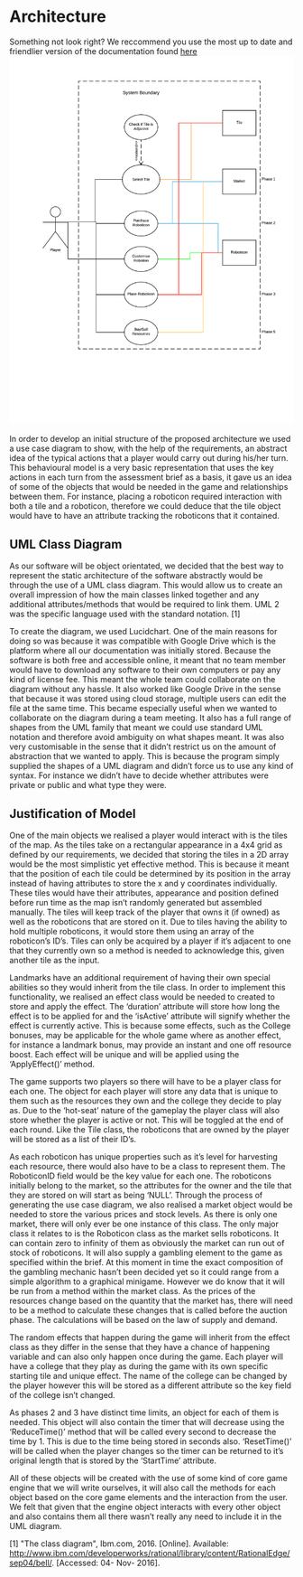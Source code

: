 # Architecture
Something not look right? We reccommend you use the most up to date and friendlier version of the documentation found [here](https://github.com/jm179796/SEPR/blob/Assessment1_Docs/Arch1.pdf "Architecture 1")
![image alt text](image_0.png)

In order to develop an initial structure of the proposed architecture we used a use case diagram to show, with the help of the requirements, an abstract idea of the typical actions that a player would carry out during his/her turn. This behavioural model is a very basic representation that uses the key actions in each turn from the assessment brief as a basis, it gave us an idea of some of the objects that would be needed in the game and relationships between them. For instance, placing a roboticon required interaction with both a tile and a roboticon, therefore we could deduce that the tile object would have to have an attribute tracking the roboticons that it contained.

## UML Class Diagram

As our software will be object orientated, we decided that the best way to represent the static architecture of the software abstractly would be through the use of a UML class diagram. This would allow us to create an overall impression of how the main classes linked together and any additional attributes/methods that would be required to link them. UML 2 was the specific language used with the standard notation. [1]

To create the diagram, we used Lucidchart. One of the main reasons for doing so was because it was compatible with Google Drive which is the platform where all our documentation was initially stored. Because the software is both free and accessible online, it meant that no team member would have to download any software to their own computers or pay any kind of license fee. This meant the whole team could collaborate on the diagram without any hassle. It also worked like Google Drive in the sense that because it was stored using cloud storage, multiple users can edit the file at the same time. This became especially useful when we wanted to collaborate on the diagram during a team meeting. It also has a full range of shapes from the UML family that meant we could use standard UML notation and therefore avoid ambiguity on what shapes meant. It was also very customisable in the sense that it didn’t restrict us on the amount of abstraction that we wanted to apply. This is because the program simply supplied the shapes of a UML diagram and didn’t force us to use any kind of syntax. For instance we didn’t have to decide whether attributes were private or public and what type they were.       

## Justification of Model

One of the main objects we realised a player would interact with is the tiles of the map. As the tiles take on a rectangular appearance in a 4x4 grid as defined by our requirements, we decided that storing the tiles in a 2D array would be the most simplistic yet effective method. This is because it meant that the position of each tile could be determined by its position in the array instead of having attributes to store the x and y coordinates individually. These tiles would have their attributes, appearance and position defined before run time as the map isn’t randomly generated but assembled manually. The tiles will keep track of the player that owns it (if owned) as well as the roboticons that are stored on it. Due to tiles having the ability to hold multiple roboticons, it would store them using an array of the roboticon’s ID’s. Tiles can only be acquired by a player if it’s adjacent to one that they currently own so a method is needed to acknowledge this, given another tile as the input. 

Landmarks have an additional requirement of having their own special abilities so they would inherit from the tile class. In order to implement this functionality, we realised an effect class would be needed to created to store and apply the effect. The ‘duration’ attribute will store how long the effect is to be applied for and the ‘isActive’ attribute will signify whether the effect is currently active. This is because some effects, such as the College bonuses, may be applicable for the whole game where as another effect, for instance a landmark bonus, may provide an instant and one off resource boost. Each effect will be unique and will be applied using the ‘ApplyEffect()’ method. 

The game supports two players so there will have to be a player class for each one. The object for each player will store any data that is unique to them such as the resources they own and the college they decide to play as. Due to the ‘hot-seat’ nature of the gameplay the player class will also store whether the player is active or not. This will be toggled at the end of each round. Like the Tile class, the roboticons that are owned by the player will be stored as a list of their ID’s.

As each roboticon has unique properties such as it’s level for harvesting each resource, there would also have to be a class to represent them. The RoboticonID field would be the key value for each one. The roboticons initially belong to the market, so the attributes for the owner and the tile that they are stored on will start as being ‘NULL’. Through the process of generating the use case diagram, we also realised a market object would be needed to store the various prices and stock levels. As there is only one market, there will only ever be one instance of this class. The only major class it relates to is the Roboticon class as the market sells roboticons. It can contain zero to infinity of them as obviously the market can run out of stock of roboticons. It will also supply a gambling element to the game as specified within the brief. At this moment in time the exact composition of the gambling mechanic hasn’t been decided yet so it could range from a simple algorithm to a graphical minigame. However we do know that it will be run from a method within the market class. As the prices of the resources change based on the quantity that the market has, there will need to be a method to calculate these changes that is called before the auction phase. The calculations will be based on the law of supply and demand.

The random effects that happen during the game will inherit from the effect class as they differ in the sense that they have a chance of happening variable and can also only happen once during the game. Each player will have a college that they play as during the game with its own specific starting tile and unique effect. The name of the college can be changed by the player however this will be stored as a different attribute so the key field of the college isn’t changed.

As phases 2 and 3 have distinct time limits, an object for each of them is needed. This object will also contain the timer that will decrease using the ‘ReduceTime()’ method that will be called every second to decrease the time by 1. This is due to the time being stored in seconds also. ‘ResetTime()’ will be called when the player changes so the timer can be returned to it’s original length that is stored by the ‘StartTime’ attribute.

All of these objects will be created with the use of some kind of core game engine that we will write ourselves, it will also call the methods for each object based on the core game elements and the interaction from the user. We felt that given that the engine object interacts with every other object and also contains them all there wasn’t really any need to include it in the UML diagram. 

[1] "The class diagram", Ibm.com, 2016. [Online]. Available: http://www.ibm.com/developerworks/rational/library/content/RationalEdge/sep04/bell/. [Accessed: 04- Nov- 2016].

